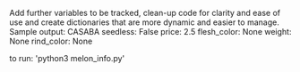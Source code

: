 Add further variables to be tracked, clean-up code for clarity and ease of use and create dictionaries that are more dynamic and easier to manage.
Sample output:
    CASABA
    seedless: False
    price: 2.5
    flesh_color: None
    weight: None
    rind_color: None

to run:
'python3 melon_info.py'